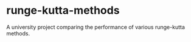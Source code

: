# runge-kutta-methods
A university project comparing the performance of various runge-kutta methods.
